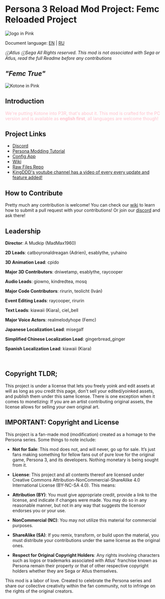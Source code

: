 # Persona 3 Reload Mod Project: Femc Reloaded Project

![logo in Pink](img/readmelogo.png)

Document language: [EN](README.md) | [RU](README.ru.md)

_ⓒAtlus ⓒSega All Rights reserved. This mod is not associated with Sega or Atlus, read the full Readme before any contributions_

## _"Femc True"_
![Kotone in Pink](img/readmeimg.png)

## Introduction
<foo style="color:pink;">We're putting Kotone into P3R, that's about it. This mod is crafted for the PC version and is available as **english first**, all languages are welcome though!</foo>

## Project Links
- [Discord](https://discord.gg/femc)
- [Persona Modding Tutorial](https://gamebanana.com/tuts/17156)
- [Config App](https://github.com/MadMax1960/Femc-Config-Adjuster/releases)
- [Wiki](https://github.com/MadMax1960/Femc-Reloaded-Project/wiki)
- [Raw Files Repo](https://github.com/MadMax1960/Femc-Reloaded-Raw-Files)
- [KingDDD's youtube channel has a video of every every update and feature added!](https://www.youtube.com/@kingddd)

## How to Contribute
Pretty much any contribution is welcome! You can check our [wiki](https://github.com/MadMax1960/Femc-Reloaded-Project/wiki) to learn how to submit a pull request with your contributions! Or join our [discord](https://discord.gg/femc) and ask there!

## Leadership
**Director**: A Mudkip (MadMax1960)

**2D Leads**: catboyronaldreagan (Adrien), esablythe, yuhaino

**3D Animation Lead**: cpido

**Major 3D Contributors**: dniwetamp, esablythe, raycooper

**Audio Leads**: giowno, kindredtea, mosq

**Major Code Contributors**: rirurin, teolicht (Iván)

**Event Editing Leads**: raycooper, rirurin 

**Text Leads**: kiawaii (Kiara), ciel_bell 

**Major Voice Actors**: realmelodyhope (Femc)

**Japanese Localization Lead**: misegalf

**Simplified Chinese Localization Lead**: gingerbread_ginger

**Spanish Localization Lead**: kiawaii (Kiara)

<br/>

## Copyright TLDR; 

This project is under a license that lets you freely yoink and edit assets at will as long as you credit this page, don't sell your edited/yoinked assets, and publish them under this same license. There is one exception when it comes to monetizing: If you are an artist contributing original assets, the license allows for selling *your own* original art.

## IMPORTANT: Copyright and License

This project is a fan-made mod (modification) created as a homage to the Persona series. Some things to note include:

- **Not for Sale**: This mod does not, and will never, go up for sale. It’s just fans making something for fellow fans out of pure love for the original game, Persona 3, and its developers. Nothing monetary is being sought from it.

- **License**: This project and all contents thereof are licensed under Creative Commons Attribution-NonCommercial-ShareAlike 4.0 International License (BY-NC-SA 4.0). This means:

- **Attribution (BY)**: You must give appropriate credit, provide a link to the license, and indicate if changes were made. You may do so in any reasonable manner, but not in any way that suggests the licensor endorses you or your use.

- **NonCommercial (NC)**: You may not utilize this material for commercial purposes.

- **ShareAlike (SA)**: If you remix, transform, or build upon the material, you must distribute your contributions under the same license as the original ones.

- **Respect for Original Copyright Holders**: Any rights involving characters such as logos or trademarks associated with Atlus' franchise known as Persona remain their property or that of other respective copyright holders whether they are Sega or Atlus themselves.

This mod is a labor of love. Created to celebrate the Persona series and share our collective creativity within the fan community, not to infringe on the rights of the original creators.

